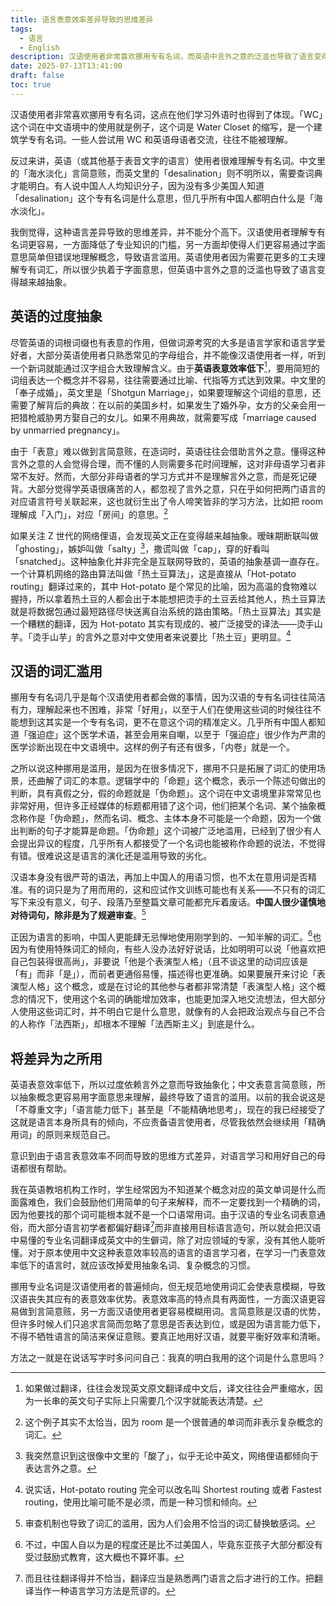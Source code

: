 ```yaml
---
title: 语言表意效率差异导致的思维差异
tags:
  - 语言
  - English
description: 汉语使用者非常喜欢挪用专有名词，而英语中言外之意的泛滥也导致了语言变得越来越抽象。
date: 2025-07-13T13:41:00
draft: false
toc: true
---
```


汉语使用者非常喜欢挪用专有名词，这点在他们学习外语时也得到了体现。「WC」这个词在中文语境中的使用就是例子，这个词是 Water Closet 的缩写，是一个建筑学专有名词。一些人尝试用 WC 和英语母语者交流，往往不能被理解。

反过来讲，英语（或其他基于表音文字的语言）使用者很难理解专有名词。中文里的「海水淡化」言简意赅，而英文里的「desalination」则不明所以，需要查词典才能明白。有人说中国人人均知识分子，因为没有多少美国人知道「desalination」这个专有名词是什么意思，但几乎所有中国人都明白什么是「海水淡化」。

我倒觉得，这种语言差异导致的思维差异，并不能分个高下。汉语使用者理解专有名词更容易，一方面降低了专业知识的门槛，另一方面却使得人们更容易通过字面意思简单但错误地理解概念，导致语言滥用。英语使用者因为需要花更多的工夫理解专有词汇，所以很少执着于字面意思，但英语中言外之意的泛滥也导致了语言变得越来越抽象。<!--more-->

## 英语的过度抽象

尽管英语的词根词缀也有表意的作用，但做词源考究的大多是语言学家和语言学爱好者，大部分英语使用者只熟悉常见的字母组合，并不能像汉语使用者一样，听到一个新词就能通过汉字组合大致理解含义。由于**英语表意效率低下**[^1]，要用简短的词组表达一个概念并不容易，往往需要通过比喻、代指等方式达到效果。中文里的「奉子成婚」，英文里是「Shotgun Marriage」，如果要理解这个词组的意思，还需要了解背后的典故：在以前的美国乡村，如果发生了婚外孕，女方的父亲会用一把猎枪威胁男方娶自己的女儿。如果不用典故，就需要写成「marriage caused by unmarried pregnancy」。

由于「表意」难以做到言简意赅，在造词时，英语往往会借助言外之意。懂得这种言外之意的人会觉得合理，而不懂的人则需要多花时间理解，这对非母语学习者非常不友好。然而，大部分非母语者的学习方式并不是理解言外之意，而是死记硬背。大部分觉得学英语很痛苦的人，都忽视了言外之意，只在乎如何把两门语言的对应语言符号关联起来，这也就衍生出了令人啼笑皆非的学习方法，比如把 room 理解成「入门」，对应「房间」的意思。[^5]

如果关注 Z 世代的网络俚语，会发现英文正在变得越来越抽象。暧昧期断联叫做「ghosting」，嫉妒叫做「salty」[^2]，撒谎叫做「cap」，穿的好看叫「snatched」。这种抽象化并非完全是互联网导致的，英语的抽象基调一直存在。一个计算机网络的路由算法叫做「热土豆算法」，这是直接从「Hot-potato routing」翻译过来的，其中 Hot-potato 是个常见的比喻，因为高温的食物难以握持，所以拿着热土豆的人都会出于本能想把烫手的土豆丢给其他人，热土豆算法就是将数据包通过最短路径尽快送离自治系统的路由策略。「热土豆算法」其实是一个糟糕的翻译，因为 Hot-potato 其实有现成的、被广泛接受的译法——烫手山芋。「烫手山芋」的言外之意对中文使用者来说要比「热土豆」更明显。[^6]

## 汉语的词汇滥用

挪用专有名词几乎是每个汉语使用者都会做的事情，因为汉语的专有名词往往简洁有力，理解起来也不困难，非常「好用」，以至于人们在使用这些词的时候往往不能想到这其实是一个专有名词，更不在意这个词的精准定义。几乎所有中国人都知道「强迫症」这个医学术语，甚至会用来自嘲，以至于「强迫症」很少作为严肃的医学诊断出现在中文语境中。这样的例子有还有很多，「内卷」就是一个。

之所以说这种挪用是滥用，是因为在很多情况下，挪用不只是拓展了词汇的使用场景，还曲解了词汇的本意。逻辑学中的「命题」这个概念，表示一个陈述句做出的判断，具有真假之分，假的命题就是「伪命题」。这个词在中文语境里非常常见也非常好用，但许多正经媒体的标题都用错了这个词，他们把某个名词、某个抽象概念称作是「伪命题」，然而名词、概念、主体本身不可能是一个命题，因为一个做出判断的句子才能算是命题。「伪命题」这个词被广泛地滥用，已经到了很少有人会提出异议的程度，几乎所有人都接受了一个名词也能被称作命题的说法，不觉得有错。很难说这是语言的演化还是滥用导致的劣化。

汉语本身没有很严苛的语法，再加上中国人的用语习惯，也不太在意用词是否精准。有的词只是为了用而用的，这和应试作文训练可能也有关系——不只有的词汇写下来没有意义，句子、段落乃至整篇文章可能都充斥着废话。**中国人很少谨慎地对待词句，除非是为了规避审查**。[^3]

正因为语言的影响，中国人更能肆无忌惮地使用刚学到的、一知半解的词汇。[^4]也因为有使用特殊词汇的倾向，有些人没办法好好说话，比如明明可以说「他喜欢把自己包装得很高尚」，非要说「他是个表演型人格」（且不谈这里的动词应该是「有」而非「是」），而前者更通俗易懂，描述得也更准确。如果要展开来讨论「表演型人格」这个概念，或是在讨论的其他参与者都非常清楚「表演型人格」这个概念的情况下，使用这个名词的确能增加效率，也能更加深入地交流想法，但大部分人使用这些词汇时，并不明白它是什么意思，就像有的人会把政治观点与自己不合的人称作「法西斯」，却根本不理解「法西斯主义」到底是什么。

## 将差异为之所用

英语表意效率低下，所以过度依赖言外之意而导致抽象化；中文表意言简意赅，所以抽象概念更容易用字面意思来理解，最终导致了语言的滥用。以前的我会说这是「不尊重文字」「语言能力低下」甚至是「不能精确地思考」，现在的我已经接受了这就是语言本身所具有的倾向，不应责备语言使用者，尽管我依然会继续用「精确用词」的原则来规范自己。

意识到由于语言表意效率不同而导致的思维方式差异，对语言学习和用好自己的母语都很有帮助。

我在英语教培机构工作时，学生经常因为不知道某个概念对应的英文单词是什么而面露难色，我们会鼓励他们用简单的句子来解释，而不一定要找到一个精确的词，因为他要找的那个词可能根本就不是一个口语常用词。由于汉语的专业名词表意通俗，而大部分语言初学者都偏好翻译[^7]而非直接用目标语言造句，所以就会把汉语中易懂的专业名词翻译成英文中的生僻词，除了对应领域的专家，没有其他人能听懂。对于原本使用中文这种表意效率较高的语言的语言学习者，在学习一门表意效率低下的语言时，就应该改掉爱用抽象名词、复杂概念的习惯。

挪用专业名词是汉语使用者的普遍倾向，但无规范地使用词汇会使表意模糊，导致汉语丧失其应有的表意效率优势。表意效率高的特点具有两面性，一方面汉语更容易做到言简意赅，另一方面汉语使用者更容易模糊用词。言简意赅是汉语的优势，但许多时候人们只追求言简而忽略了意思是否表达到位，或是因为语言能力低下，不得不牺牲语言的简洁来保证意赅。要真正地用好汉语，就要平衡好效率和清晰。

方法之一就是在说话写字时多问问自己：我真的明白我用的这个词是什么意思吗？

[^1]: 如果做过翻译，往往会发现英文原文翻译成中文后，译文往往会严重缩水，因为一长串的英文句子实际上只需要几个汉字就能表达清楚。

[^2]: 我突然意识到这很像中文里的「酸了」，似乎无论中英文，网络俚语都倾向于表达言外之意。

[^3]: 审查机制也导致了词汇的滥用，因为人们会用不恰当的词汇替换敏感词。

[^4]: 不过，中国人自以为是的程度还是比不过美国人，毕竟东亚孩子大部分都没有受过鼓励式教育，这大概也不算坏事。

[^5]: 这个例子其实不太恰当，因为 room 是一个很普通的单词而非表示复杂概念的词汇。

[^6]: 说实话，Hot-potato routing 完全可以改名叫 Shortest routing 或者 Fastest routing，使用比喻可能不是必须，而是一种习惯和倾向。

[^7]: 而且往往翻译得并不恰当，翻译应当是熟悉两门语言之后才进行的工作。把翻译当作一种语言学习方法是荒谬的。
